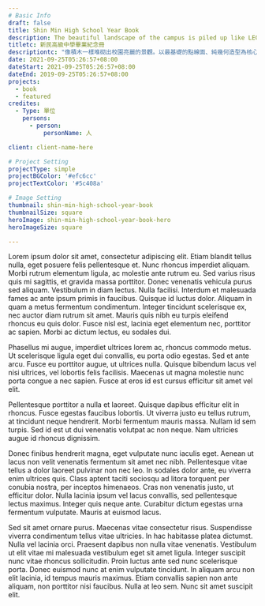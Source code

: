 ```yaml
---
# Basic Info
draft: false
title: Shin Min High School Year Book
description: The beautiful landscape of the campus is piled up like LEGO blocks. It takes the most basic points, lines and planes, and pure geometric shapes as the core composition, and uses the principles of beauty— repetition, balance, rhythm, gradation, etc., to create a sense of beauty and atmosphere.
titletc: 新民高級中學畢業紀念冊
descriptiontc: "像積木一樣堆砌出校園亮麗的景觀。以最基礎的點線面、純幾何造型為核心構成，運用美的形式原理——反覆、均衡、節奏、漸層……等方式營造美感和氣氛。"
date: 2021-09-25T05:26:57+08:00
dateStart: 2021-09-25T05:26:57+08:00
dateEnd: 2019-09-25T05:26:57+08:00
projects:
  - book
  - featured
credites:
  - Type: 單位
    persons:
      - person:
          personName: 人

client: client-name-here

# Project Setting
projectType: simple
projectBGColor: '#efc6cc'
projectTextColor: '#5c408a'

# Image Setting
thumbnail: shin-min-high-school-year-book
thumbnailSize: square
heroImage: shin-min-high-school-year-book-hero
heroImageSize: square

---
```



Lorem ipsum dolor sit amet, consectetur adipiscing elit. Etiam blandit tellus nulla, eget posuere felis pellentesque et. Nunc rhoncus imperdiet aliquam. Morbi rutrum elementum ligula, ac molestie ante rutrum eu. Sed varius risus quis mi sagittis, et gravida massa porttitor. Donec venenatis vehicula purus sed aliquam. Vestibulum in diam lectus. Nulla facilisi. Interdum et malesuada fames ac ante ipsum primis in faucibus. Quisque id luctus dolor. Aliquam in quam a metus fermentum condimentum. Integer tincidunt scelerisque ex, nec auctor diam rutrum sit amet. Mauris quis nibh eu turpis eleifend rhoncus eu quis dolor. Fusce nisl est, lacinia eget elementum nec, porttitor ac sapien. Morbi ac dictum lectus, eu sodales dui.

Phasellus mi augue, imperdiet ultrices lorem ac, rhoncus commodo metus. Ut scelerisque ligula eget dui convallis, eu porta odio egestas. Sed et ante arcu. Fusce eu porttitor augue, ut ultrices nulla. Quisque bibendum lacus vel nisi ultrices, vel lobortis felis facilisis. Maecenas ut magna molestie nunc porta congue a nec sapien. Fusce at eros id est cursus efficitur sit amet vel elit.

Pellentesque porttitor a nulla et laoreet. Quisque dapibus efficitur elit in rhoncus. Fusce egestas faucibus lobortis. Ut viverra justo eu tellus rutrum, at tincidunt neque hendrerit. Morbi fermentum mauris massa. Nullam id sem turpis. Sed id est ut dui venenatis volutpat ac non neque. Nam ultricies augue id rhoncus dignissim.

Donec finibus hendrerit magna, eget vulputate nunc iaculis eget. Aenean ut lacus non velit venenatis fermentum sit amet nec nibh. Pellentesque vitae tellus a dolor laoreet pulvinar non nec leo. In sodales dolor ante, eu viverra enim ultrices quis. Class aptent taciti sociosqu ad litora torquent per conubia nostra, per inceptos himenaeos. Cras non venenatis justo, ut efficitur dolor. Nulla lacinia ipsum vel lacus convallis, sed pellentesque lectus maximus. Integer quis neque ante. Curabitur dictum egestas urna fermentum vulputate. Mauris at euismod lacus.

Sed sit amet ornare purus. Maecenas vitae consectetur risus. Suspendisse viverra condimentum tellus vitae ultricies. In hac habitasse platea dictumst. Nulla vel lacinia orci. Praesent dapibus non nulla vitae venenatis. Vestibulum ut elit vitae mi malesuada vestibulum eget sit amet ligula. Integer suscipit nunc vitae rhoncus sollicitudin. Proin luctus ante sed nunc scelerisque porta. Donec euismod nunc at enim vulputate tincidunt. In aliquam arcu non elit lacinia, id tempus mauris maximus. Etiam convallis sapien non ante aliquam, non porttitor nisi faucibus. Nulla at leo sem. Nunc sit amet suscipit elit. 
